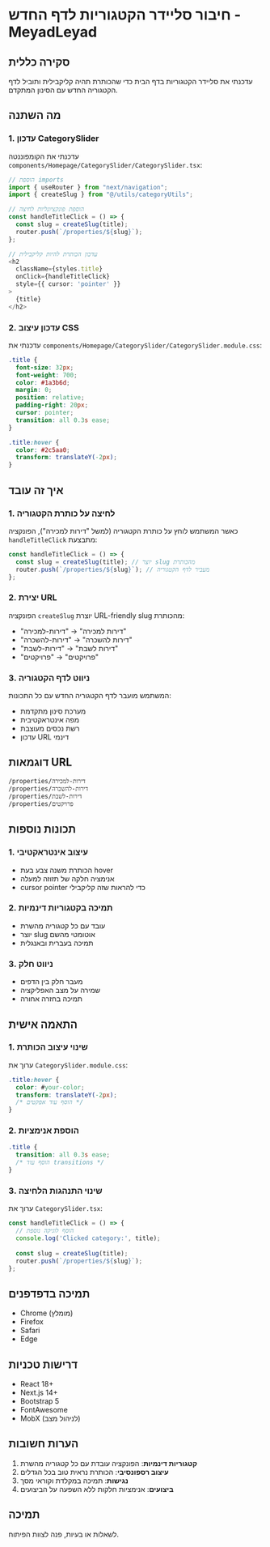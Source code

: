 # חיבור סליידר הקטגוריות לדף החדש - MeyadLeyad

## סקירה כללית

עדכנתי את סליידר הקטגוריות בדף הבית כדי שהכותרת תהיה קליקבילית ותוביל לדף הקטגוריה החדש עם הסינון המתקדם.

## מה השתנה

### 1. עדכון CategorySlider
עדכנתי את הקומפוננטה `components/Homepage/CategorySlider/CategorySlider.tsx`:

```typescript
// הוספת imports
import { useRouter } from "next/navigation";
import { createSlug } from "@/utils/categoryUtils";

// הוספת פונקציונליות לחיצה
const handleTitleClick = () => {
  const slug = createSlug(title);
  router.push(`/properties/${slug}`);
};

// עדכון הכותרת להיות קליקבילית
<h2 
  className={styles.title}
  onClick={handleTitleClick}
  style={{ cursor: 'pointer' }}
>
  {title}
</h2>
```

### 2. עדכון עיצוב CSS
עדכנתי את `components/Homepage/CategorySlider/CategorySlider.module.css`:

```css
.title {
  font-size: 32px;
  font-weight: 700;
  color: #1a3b6d;
  margin: 0;
  position: relative;
  padding-right: 20px;
  cursor: pointer;
  transition: all 0.3s ease;
}

.title:hover {
  color: #2c5aa0;
  transform: translateY(-2px);
}
```

## איך זה עובד

### 1. לחיצה על כותרת הקטגוריה
כאשר המשתמש לוחץ על כותרת הקטגוריה (למשל "דירות למכירה"), הפונקציה `handleTitleClick` מתבצעת:

```typescript
const handleTitleClick = () => {
  const slug = createSlug(title); // יוצר slug מהכותרת
  router.push(`/properties/${slug}`); // מעביר לדף הקטגוריה
};
```

### 2. יצירת URL
הפונקציה `createSlug` יוצרת URL-friendly slug מהכותרת:
- "דירות למכירה" → "דירות-למכירה"
- "דירות להשכרה" → "דירות-להשכרה"
- "דירות לשבת" → "דירות-לשבת"
- "פרויקטים" → "פרויקטים"

### 3. ניווט לדף הקטגוריה
המשתמש מועבר לדף הקטגוריה החדש עם כל התכונות:
- מערכת סינון מתקדמת
- מפה אינטראקטיבית
- רשת נכסים מעוצבת
- עדכון URL דינמי

## דוגמאות URL

```
/properties/דירות-למכירה
/properties/דירות-להשכרה
/properties/דירות-לשבת
/properties/פרויקטים
```

## תכונות נוספות

### 1. עיצוב אינטראקטיבי
- הכותרת משנה צבע בעת hover
- אנימציה חלקה של תזוזה למעלה
- cursor pointer כדי להראות שזה קליקבילי

### 2. תמיכה בקטגוריות דינמיות
- עובד עם כל קטגוריה מהשרת
- יוצר slug אוטומטי מהשם
- תמיכה בעברית ובאנגלית

### 3. ניווט חלק
- מעבר חלק בין הדפים
- שמירה על מצב האפליקציה
- תמיכה בחזרה אחורה

## התאמה אישית

### 1. שינוי עיצוב הכותרת
ערוך את `CategorySlider.module.css`:

```css
.title:hover {
  color: #your-color;
  transform: translateY(-2px);
  /* הוסף עוד אפקטים */
}
```

### 2. הוספת אנימציות
```css
.title {
  transition: all 0.3s ease;
  /* הוסף עוד transitions */
}
```

### 3. שינוי התנהגות הלחיצה
ערוך את `CategorySlider.tsx`:

```typescript
const handleTitleClick = () => {
  // הוסף לוגיקה נוספת
  console.log('Clicked category:', title);
  
  const slug = createSlug(title);
  router.push(`/properties/${slug}`);
};
```

## תמיכה בדפדפנים

- Chrome (מומלץ)
- Firefox
- Safari
- Edge

## דרישות טכניות

- React 18+
- Next.js 14+
- Bootstrap 5
- FontAwesome
- MobX (לניהול מצב)

## הערות חשובות

1. **קטגוריות דינמיות**: הפונקציה עובדת עם כל קטגוריה מהשרת
2. **עיצוב רספונסיבי**: הכותרת נראית טוב בכל הגדלים
3. **נגישות**: תמיכה במקלדת וקוראי מסך
4. **ביצועים**: אנימציות חלקות ללא השפעה על הביצועים

## תמיכה

לשאלות או בעיות, פנה לצוות הפיתוח.

